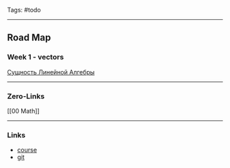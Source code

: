 
Tags: #todo 
____
## Road Map
### Week 1 - vectors
[Сущность Линейной Алгебры](https://www.youtube.com/playlist?list=PLVjLpKXnAGLXPaS7FRBjd5yZeXwJxZil2)




____
### Zero-Links
[[00 Math]]

____
### Links
- [course](https://edu.hse.ru/course/view.php?id=139773#section-1)
- [git](https://github.com/bdemeshev/coursera_linal)